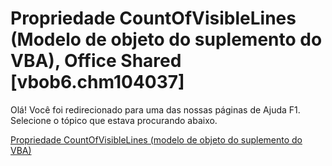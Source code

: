 
# Propriedade CountOfVisibleLines (Modelo de objeto do suplemento do VBA), Office Shared [vbob6.chm104037]

Olá! Você foi redirecionado para uma das nossas páginas de Ajuda F1. Selecione o tópico que estava procurando abaixo.

[Propriedade CountOfVisibleLines (modelo de objeto do suplemento do VBA)](http://msdn.microsoft.com/library/8fc38059-6347-2849-359a-46131da0dffd%28Office.15%29.aspx)
